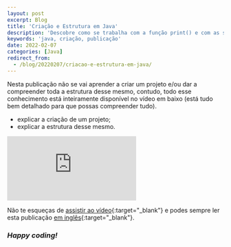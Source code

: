 ```yaml
---
layout: post
excerpt: Blog
title: 'Criação e Estrutura em Java'
description: 'Descobre como se trabalha com a função print() e com as strings na linguagem de programação Java. Obtém respostas às tuas dúvidas com a teoria e os exemplos apresentados.'
keywords: 'java, criação, publicação'
date: 2022-02-07
categories: [Java]
redirect_from:
  - /blog/20220207/criacao-e-estrutura-em-java/
---
```


Nesta publicação não se vai aprender a criar um projeto e/ou dar a compreender toda a estrutura desse mesmo, contudo, todo esse conhecimento está inteiramente disponível no vídeo em baixo (está tudo bem detalhado para que possas compreender tudo).

- explicar a criação de um projeto;
- explicar a estrutura desse mesmo.

<div class="video-container">
  <iframe src="https://www.youtube.com/embed/PEuAaqPyu2g" frameborder="0" allowfullscreen></iframe>
</div>

Não te esqueças de [assistir ao vídeo](https://youtu.be/PEuAaqPyu2g){:target="\_blank"} e podes sempre ler esta publicação [em inglês](https://nelsonsilvadev.com/blog/creation-and-structure-in-java/){:target="\_blank"}.

### _Happy coding!_
